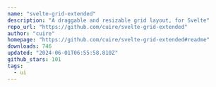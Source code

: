 ```yaml
---
name: "svelte-grid-extended"
description: "A draggable and resizable grid layout, for Svelte"
repo_url: "https://github.com/cuire/svelte-grid-extended"
author: "cuire"
homepage: "https://github.com/cuire/svelte-grid-extended#readme"
downloads: 746
updated: "2024-06-01T06:55:58.810Z"
github_stars: 101
tags: 
  - ui
---
```

